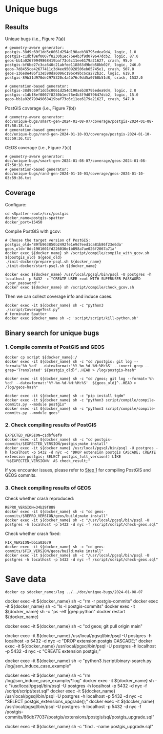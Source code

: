 # Unique bugs

## Results
Unique bugs (i.e., Figure 7(a))

```
# geometry-aware generator:
postgis-38d9c69f1dd5c0061d254d190aeb38795edea9d4, logic, 1.0
postgis-c1dbf8ef0007f8230b1ec76e4b3f9d079647dcb2, logic, 87.0
geos-bb1a02679949868419baf73c6c11ee6179a21627, crash, 95.0
postgis-bf6be27c3ca640c21abfee118863d9bdb58bb02f, logic, 246.0
geos-7d8455ce42677411c3d4ee950928506eb65745e1, crash, 507.0
geos-136e8e486f13e590da6096c196c49bc6ca272b2c, logic, 619.0
postgis-89b31d970de2975320c4a4b76c9dd5a0760b51d8, crash, 1532.0

# generation-based generator:
postgis-38d9c69f1dd5c0061d254d190aeb38795edea9d4, logic, 2.0
postgis-c1dbf8ef0007f8230b1ec76e4b3f9d079647dcb2, logic, 15.0
geos-bb1a02679949868419baf73c6c11ee6179a21627, crash, 547.0
```

PostGIS coverage (i.e., Figure 7(b))
```
# geometry-aware generator:
doc/unique-bugs/smart-gen-2024-01-08-07/coverage/postgis-2024-01-08-07:50:18.txt
# generation-based generator:
doc/unique-bugs/rand-gen-2024-01-10-03/coverage/postgis-2024-01-10-03:59:36.txt
```

GEOS coverage (i.e., Figure 7(c))
```
# geometry-aware generator:
doc/unique-bugs/smart-gen-2024-01-08-07/coverage/geos-2024-01-08-07:50:18.txt
# generation-based generator:
doc/unique-bugs/rand-gen-2024-01-10-03/coverage/geos-2024-01-10-03:59:36.txt
```

## Coverage

Configure:
```shell
cd <Spatter-root>/src/postgis
docker_name=postgis-spatter
docker_port=15450
```

Compile PostGIS with gcov:
```shell
# Choose the target version of PostGIS:
postgis_old='89fb963850b2492fe1e9d7eed1ca81b86f23e6da'
geos_old='0dc1901601fd226036e1b898a7ae026f2067a71a'
docker exec ${docker_name} sh /script/compile/compile_with_gcov.sh ${postgis_old} ${geos_old}
./init-docker/prepare-psql.sh ${docker_name}
./init-docker/start-psql.sh ${docker_name}

docker exec ${docker_name} /usr/local/pgsql/bin/psql -U postgres -h localhost -p 5432 -c "CREATE USER root WITH SUPERUSER PASSWORD 'your_password'"
docker exec ${docker_name} sh /script/compile/check_gcov.sh
```

Then we can collect coverage info and induce cases.
```shell
docker exec -it ${docker_name} sh -c "python3 ./script/CoverageTest.py"
# terminate Spatter
docker exec $docker_name sh -c 'script/script/kill-python.sh'
```


## Binary search for unique bugs 

### 1. Compile commits of PostGIS and GEOS 
```shell
docker cp script ${docker_name}:/
docker exec -it ${docker_name} sh -c "cd /postgis; git log --format='%h %cd' --date=format:'%Y-%m-%d-%H:%M:%S' --invert-grep --grep='Translated' ${postgis_old}^..HEAD > /log/postgis-hash"

docker exec -it ${docker_name} sh -c "cd /geos; git log --format='%h %cd' --date=format:'%Y-%m-%d-%H:%M:%S'  ${geos_old}^..HEAD > /log/geos-hash"

docker exec -it ${docker_name} sh -c "pip install tqdm"
docker exec -it ${docker_name} sh -c "python3 script/compile/compile-commits.py --module postgis"
docker exec -it ${docker_name} sh -c "python3 script/compile/compile-commits.py --module geos"
```

### 2. Check compiling results of PostGIS
```shell
EXPECTED_VERSION=c1dbf8ef0
docker exec -it ${docker_name} sh -c "cd postgis-commits/$EXPECTED_VERSION/postgis;make install"
docker exec -it ${docker_name} /usr/local/pgsql/bin/psql -U postgres -h localhost -p 5432 -d nyc -c "DROP extension postgis CASCADE; CREATE extension postgis; SELECT postgis_full_version() LIKE '%$EXPECTED_VERSION%' AS check_result;"
```
If you encounter issues, please refer to [Step 1](#1-compile-commits-of-postgis-and-geos) for compiling PostGIS and GEOS commits.


### 3. Check compiling results of GEOS
Check whether crash reproduced:
```shell
REPRO_VERSION=34b29f889
docker exec -it ${docker_name} sh -c "cd geos-commits/$REPRO_VERSION/geos/build;make install"
docker exec -it ${docker_name} sh -c "/usr/local/pgsql/bin/psql -U postgres -h localhost -p 5432 -d nyc -f /script/script/check-geos.sql"
```
Check whether crash fixed:
```shell
FIX_VERSION=bb1a02679
docker exec -it ${docker_name} sh -c "cd geos-commits/$FIX_VERSION/geos/build;make install"
docker exec -it ${docker_name} sh -c "/usr/local/pgsql/bin/psql -U postgres -h localhost -p 5432 -d nyc -f /script/script/check-geos.sql"
```



# Save data
```
docker cp $docker_name:/log ../../doc/unique-bugs/2024-01-08-07
```

<!-- 
Compile DuckDB Spatial with gcov:
```
cd <Spatter-root>/src/duckdb
docker_name=duckdb-spatter

# compile with gcov and check whether it is successful
docker exec ${docker_name} sh /script/compile/compile_with_gcov.sh
docker exec ${docker_name} sh /script/compile/check_gcov.sh
```

Then we collect the coverage info:
```
docker exec -it ${docker_name} sh -c "python3 ./script/CoverageTest.py"
``` -->


docker exec -it ${docker_name} sh -c "rm -r postgis-commits"
docker exec -it ${docker_name} sh -c "ls -l postgis-commits"
docker exec -it ${docker_name} sh -c "ps -elf |grep python"
docker restart ${docker_name}

docker exec -it ${docker_name} sh -c "cd geos; git pull origin main"

docker exec -it ${docker_name} /usr/local/pgsql/bin/psql -U postgres -h localhost -p 5432 -d nyc -c "DROP extension postgis CASCADE;"
docker exec -it ${docker_name} /usr/local/pgsql/bin/psql -U postgres -h localhost -p 5432 -d nyc -c "CREATE extension postgis;"


docker exec -it ${docker_name} sh -c "python3 /script/binary-search.py /log/json_induce_case_example"

docker exec -it ${docker_name} sh -c "rm /log/json_induce_case_example/*.log"
docker exec -it ${docker_name} sh -c "/usr/local/pgsql/bin/psql -U postgres -h localhost -p 5432 -d nyc -f /script/script/test.sql"
docker exec -it ${docker_name} /usr/local/pgsql/bin/psql -U postgres -h localhost -p 5432 -d nyc -c "SELECT postgis_extensions_upgrade();"
docker exec -it ${docker_name} /usr/local/pgsql/bin/psql -U postgres -h localhost -p 5432 -d nyc -f /postgis-commits/86db77037/postgis/extensions/postgis/sql/postgis_upgrade.sql"

docker exec -it ${docker_name} sh -c "find . -name postgis_upgrade.sql"
